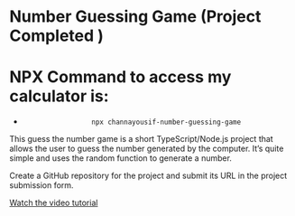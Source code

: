 # Number Guessing Game (Project Completed )
# NPX Command to access my calculator is:
 *                      npx channayousif-number-guessing-game
This guess the number game is a short TypeScript/Node.js project that allows the user to guess the number generated by the computer. 
It’s quite simple and uses the random function to generate a number.

Create a GitHub repository for the project and submit its URL in the project submission form. 

[Watch the video tutorial](https://www.linkedin.com/feed/update/urn:li:activity:7176978722812542976)
